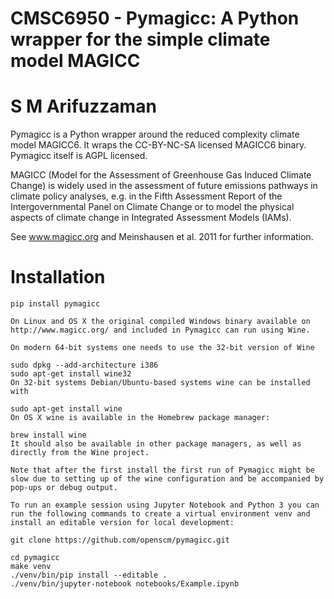 # CMSC6950 - Pymagicc: A Python wrapper for the simple climate model MAGICC

# S M Arifuzzaman

Pymagicc is a Python wrapper around the reduced complexity climate model MAGICC6. It wraps the CC-BY-NC-SA licensed MAGICC6 binary. Pymagicc itself is AGPL licensed.

MAGICC (Model for the Assessment of Greenhouse Gas Induced Climate Change) is widely used in the assessment of future emissions pathways in climate policy analyses, e.g. in the Fifth Assessment Report of the Intergovernmental Panel on Climate Change or to model the physical aspects of climate change in Integrated Assessment Models (IAMs).

See www.magicc.org and Meinshausen et al. 2011 for further information.

# Installation
    pip install pymagicc

    On Linux and OS X the original compiled Windows binary available on http://www.magicc.org/ and included in Pymagicc can run using Wine.

    On modern 64-bit systems one needs to use the 32-bit version of Wine

    sudo dpkg --add-architecture i386
    sudo apt-get install wine32
    On 32-bit systems Debian/Ubuntu-based systems wine can be installed with

    sudo apt-get install wine
    On OS X wine is available in the Homebrew package manager:

    brew install wine
    It should also be available in other package managers, as well as directly from the Wine project.

    Note that after the first install the first run of Pymagicc might be slow due to setting up of the wine configuration and be accompanied by pop-ups or debug output.

    To run an example session using Jupyter Notebook and Python 3 you can run the following commands to create a virtual environment venv and install an editable version for local development:

    git clone https://github.com/openscm/pymagicc.git

    cd pymagicc
    make venv
    ./venv/bin/pip install --editable .
    ./venv/bin/jupyter-notebook notebooks/Example.ipynb